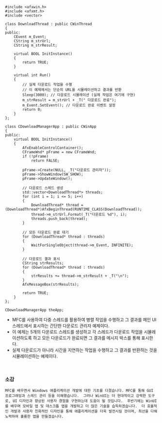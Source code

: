 ```
#include <afxwin.h>
#include <afxmt.h>
#include <vector>

class DownloadThread : public CWinThread
{
public:
    CEvent m_Event;
    CString m_strUrl;
    CString m_strResult;

    virtual BOOL InitInstance()
    {
        return TRUE;
    }

    virtual int Run()
    {
        // 실제 다운로드 작업을 수행
        // 이 예제에서는 단순히 URL을 시뮬레이션하고 결과를 반환
        Sleep(3000); // 다운로드 시뮬레이션 (실제 작업은 여기에 구현)
        m_strResult = m_strUrl + _T(" 다운로드 완료");
        m_Event.SetEvent(); // 다운로드 완료 이벤트 설정
        return 0;
    }
};

class CDownloadManagerApp : public CWinApp
{
public:
    virtual BOOL InitInstance()
    {
        AfxEnableControlContainer();
        CFrameWnd* pFrame = new CFrameWnd;
        if (!pFrame)
            return FALSE;

        pFrame->Create(NULL, _T("다운로드 관리자"));
        pFrame->ShowWindow(SW_SHOW);
        pFrame->UpdateWindow();

        // 다운로드 스레드 생성
        std::vector<DownloadThread*> threads;
        for (int i = 1; i <= 5; i++)
        {
            DownloadThread* thread = (DownloadThread*)AfxBeginThread(RUNTIME_CLASS(DownloadThread));
            thread->m_strUrl.Format(_T("다운로드 %d"), i);
            threads.push_back(thread);
        }

        // 모든 다운로드 완료 대기
        for (DownloadThread* thread : threads)
        {
            WaitForSingleObject(thread->m_Event, INFINITE);
        }

        // 다운로드 결과 표시
        CString strResults;
        for (DownloadThread* thread : threads)
        {
            strResults += thread->m_strResult + _T("\n");
        }
        AfxMessageBox(strResults);

        return TRUE;
    }
};

CDownloadManagerApp theApp;
```
- MFC를 사용하여 다중 스레드를 활용하여 병렬 작업을 수행하고 그 결과를 메인 UI 스레드에서 표시하는 간단한 다운로드 관리자 예제이다.
- 이 예제는 5개의 다운로드 스레드를 생성하고 각 스레드가 다운로드 작업을 시뮬레이션하도록 하고 모든 다운로드가 완료되면 그 결과를 메시지 박스를 통해 표시한다.
- 실제 다운로드가 아니라 시간을 지연하는 작업을 수행하고 그 결과를 반환하는 것을 시뮬레이션하는 예제이다.

<br/>

### 소감
``
MFC를 배우면서 Windows 애플리케이션 개발에 대한 기초를 다졌습니다. MFC를 통해 GUI 프로그래밍과 스레드 관리 등을 이해했습니다. 
그러나 WinUI는 더 현대적이고 강력한 도구로, UI 디자인과 향상된 사용자 경험을 구현하는데 도움이 될 것입니다. 
후반기에는 WinUI를 배우며 모바일 앱 및 데스크톱 앱을 개발하고 더 많은 기술을 습득하겠습니다. 
더 효율적인 개발과 사용자 친화적인 디자인을 통해 애플리케이션을 더욱 발전시킬 것이며, 최선을 다해 노력하여 훌륭한 앱을 만들겠습니다.
``
